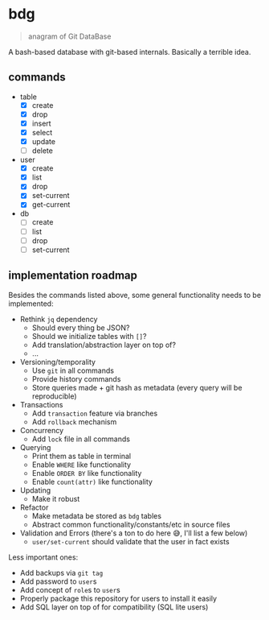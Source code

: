 # bdg

> anagram of Git DataBase

A bash-based database with git-based internals. Basically a terrible idea.

## commands

- table
    - [x] create
    - [x] drop
    - [x] insert
    - [x] select
    - [x] update
    - [ ] delete
- user
    - [x] create
    - [x] list
    - [x] drop
    - [x] set-current
    - [x] get-current
- db
    - [ ] create
    - [ ] list
    - [ ] drop
    - [ ] set-current

## implementation roadmap

Besides the commands listed above, some general functionality needs to be implemented:

- Rethink `jq` dependency
  - Should every thing be JSON?
  - Should we initialize tables with `[]`?
  - Add translation/abstraction layer on top of?
  - ...
- Versioning/temporality
  - Use `git` in all commands
  - Provide history commands
  - Store queries made + git hash as metadata (every query will be reproducible)
- Transactions
  - Add `transaction` feature via branches
  - Add `rollback` mechanism
- Concurrency
  - Add `lock` file in all commands
- Querying
  - Print them as table in terminal
  - Enable `WHERE` like functionality
  - Enable `ORDER BY` like functionality
  - Enable `count(attr)` like functionality
- Updating
  - Make it robust
- Refactor
  - Make metadata be stored as `bdg` tables 
  - Abstract common functionality/constants/etc in source files
- Validation and Errors (there's a ton to do here 😅, I'll list a few below)
  - `user/set-current` should validate that the user in fact exists

Less important ones:

- Add backups via `git tag`
- Add password to `user`s
- Add concept of `role`s to `user`s
- Properly package this repository for users to install it easily
- Add SQL layer on top of for compatibility (SQL lite users)
